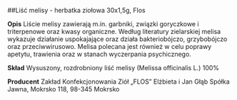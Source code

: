 ##Liść melisy - herbatka ziołowa 30x1,5g, Flos

**Opis** Liście melisy zawierają m.in. garbniki, związki goryczkowe i triterpenowe oraz kwasy organiczne. Według literatury zielarskiej melisa wykazuje działanie uspokajające oraz działa bakteriobójczo, grzybobójczo oraz przeciwwirusowo. Melisa polecana jest również w celu poprawy apetytu, trawienia oraz w stanach wyczerpania psychicznego.

**Skład** Wysuszony, rozdrobniony liść melisy (Melissa officinalis L.) 100%

**Producent** Zakład Konfekcjonowania Ziół „FLOS” Elżbieta i Jan Głąb Spółka Jawna, Mokrsko 118, 98-345 Mokrsko
